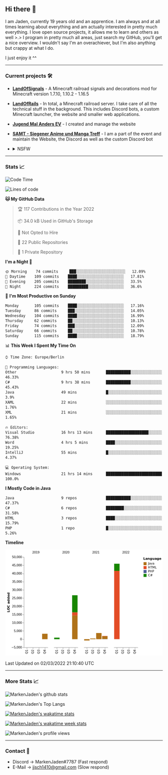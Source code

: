 ## Hi there 👋
I am Jaden, currently 19 years old and an apprentice. I am always and at all times learning about everything and am actually interested in pretty much everything. I love open source projects, it allows me to learn and others as well >.>
I program in pretty much all areas, just search my GitHub, you'll get a nice overview.
I wouldn't say I'm an overachiever, but I'm also anything but crappy at what I do.

I just enjoy it ^^

---

### Current projects 🛠

* [**LandOfSignals**](https://github.com/LandOfRails/LandOfSignals) - A Minecraft railroad signals and decorations mod for Minecraft version 1.7.10, 1.10.2 - 1.16.5
* [**LandOfRails**](https://github.com/LandOfRails) - In total, a Minecraft railroad server. I take care of all the technical stuff in the background. This includes Discord bots, a custom Minecraft launcher, the website and smaller web applications.
* [**Jugend Mal Anders EV**](https://jugendmalanders.de/) - I created and manage the website
* [**SAMT - Siegener Anime und Manga Treff**](https://github.com/Siegener-Anime-und-Manga-Treff-SAMT) - I am a part of the event and maintain the Website, the Discord as well as the custom Discord bot
* <details> 
  <summary>NSFW</summary>
  
  [**Nekos**](https://github.com/MarkenJaden/Nekos) - Website providing you with random lewd neko pics
  
</details>

---

### Stats 📈

<!--START_SECTION:waka-->
![Code Time](http://img.shields.io/badge/Code%20Time-636%20hrs%2016%20mins-blue)

![Lines of code](https://img.shields.io/badge/From%20Hello%20World%20I%27ve%20Written-82%20Thousand%20lines%20of%20code-blue)

**🐱 My GitHub Data** 

> 🏆 117 Contributions in the Year 2022
 > 
> 📦 34.0 kB Used in GitHub's Storage 
 > 
> 🚫 Not Opted to Hire
 > 
> 📜 22 Public Repositories 
 > 
> 🔑 1 Private Repository 
 > 
**I'm a Night 🦉** 

```text
🌞 Morning    74 commits     ███░░░░░░░░░░░░░░░░░░░░░░   12.09% 
🌆 Daytime    109 commits    ████░░░░░░░░░░░░░░░░░░░░░   17.81% 
🌃 Evening    205 commits    ████████░░░░░░░░░░░░░░░░░   33.5% 
🌙 Night      224 commits    █████████░░░░░░░░░░░░░░░░   36.6%

```
📅 **I'm Most Productive on Sunday** 

```text
Monday       105 commits    ████░░░░░░░░░░░░░░░░░░░░░   17.16% 
Tuesday      86 commits     ███░░░░░░░░░░░░░░░░░░░░░░   14.05% 
Wednesday    104 commits    ████░░░░░░░░░░░░░░░░░░░░░   16.99% 
Thursday     62 commits     ██░░░░░░░░░░░░░░░░░░░░░░░   10.13% 
Friday       74 commits     ███░░░░░░░░░░░░░░░░░░░░░░   12.09% 
Saturday     66 commits     ██░░░░░░░░░░░░░░░░░░░░░░░   10.78% 
Sunday       115 commits    ████░░░░░░░░░░░░░░░░░░░░░   18.79%

```


📊 **This Week I Spent My Time On** 

```text
⌚︎ Time Zone: Europe/Berlin

💬 Programming Languages: 
Other                    9 hrs 50 mins       ███████████░░░░░░░░░░░░░░   46.33% 
C#                       9 hrs 38 mins       ███████████░░░░░░░░░░░░░░   45.43% 
Java                     49 mins             █░░░░░░░░░░░░░░░░░░░░░░░░   3.9% 
XAML                     22 mins             ░░░░░░░░░░░░░░░░░░░░░░░░░   1.76% 
XML                      21 mins             ░░░░░░░░░░░░░░░░░░░░░░░░░   1.65%

🔥 Editors: 
Visual Studio            16 hrs 13 mins      ███████████████████░░░░░░   76.38% 
Word                     4 hrs 5 mins        ████░░░░░░░░░░░░░░░░░░░░░   19.25% 
IntelliJ                 55 mins             █░░░░░░░░░░░░░░░░░░░░░░░░   4.37%

💻 Operating System: 
Windows                  21 hrs 14 mins      █████████████████████████   100.0%

```

**I Mostly Code in Java** 

```text
Java                     9 repos             ███████████░░░░░░░░░░░░░░   47.37% 
C#                       6 repos             ████████░░░░░░░░░░░░░░░░░   31.58% 
HTML                     3 repos             ████░░░░░░░░░░░░░░░░░░░░░   15.79% 
PHP                      1 repo              █░░░░░░░░░░░░░░░░░░░░░░░░   5.26%

```


**Timeline**

![Chart not found](https://raw.githubusercontent.com/MarkenJaden/MarkenJaden/main/charts/bar_graph.png) 


 Last Updated on 02/03/2022 21:10:40 UTC
<!--END_SECTION:waka-->

---

### More Stats 📈

![MarkenJaden's github stats](https://github-readme-stats.vercel.app/api?username=MarkenJaden&count_private=true&show_icons=true&theme=radical)

![MarkenJaden's Top Langs](https://github-readme-stats.vercel.app/api/top-langs/?username=MarkenJaden&theme=radical)

[![MarkenJaden's wakatime stats](https://github-readme-stats.vercel.app/api/wakatime?username=MarkenJaden&theme=radical)](https://wakatime.com/@17f322c9-222a-48b4-9e15-983c41f7aed4)

[![MarkenJaden's wakatime week stats](https://wakatime.com/badge/user/17f322c9-222a-48b4-9e15-983c41f7aed4.svg)](https://wakatime.com/@17f322c9-222a-48b4-9e15-983c41f7aed4)

<!--[![MarkenJaden's Codewars stats](https://www.codewars.com/users/MarkenJaden/badges/large)](https://www.codewars.com/users/MarkenJaden)-->

![MarkenJaden's profile views](https://komarev.com/ghpvc/?username=MarkenJaden)

---

### Contact 💌

* Discord -> MarkenJaden#7787 (Fast respond)
* E-Mail -> jjsch1410@gmail.com (Slow respond)



<!--
**MarkenJaden/MarkenJaden** is a ✨ _special_ ✨ repository because its `README.md` (this file) appears on your GitHub profile.

Here are some ideas to get you started:

- 🔭 I’m currently working on ...
- 🌱 I’m currently learning ...
- 👯 I’m looking to collaborate on ...
- 🤔 I’m looking for help with ...
- 💬 Ask me about ...
- 📫 How to reach me: ...
- 😄 Pronouns: ...
- ⚡ Fun fact: ...
-->
